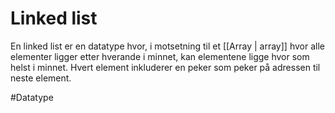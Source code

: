 # Linked list
En linked list er en datatype hvor, i motsetning til et [[Array | array]] hvor alle elementer ligger etter hverande i minnet, kan elementene ligge hvor som helst i minnet. Hvert element inkluderer en peker som peker på adressen til neste element.

#Datatype 